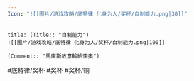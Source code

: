 ```yaml
---
Icon: "![[图片/游戏攻略/底特律 化身为人/奖杯/自制能力.png|30]]"
---
```

```ad-common-bronze-trophy
title: (Title:: "自制能力")
![[图片/游戏攻略/底特律 化身为人/奖杯/自制能力.png|100]]

(Comment:: "馬庫斯故意輸給李奧")
```

#底特律/奖杯 #奖杯 #奖杯/铜
